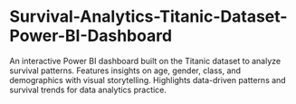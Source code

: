 # Survival-Analytics-Titanic-Dataset-Power-BI-Dashboard
An interactive Power BI dashboard built on the Titanic dataset to analyze survival patterns. Features insights on age, gender, class, and demographics with visual storytelling. Highlights data-driven patterns and survival trends for data analytics practice.
